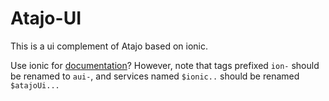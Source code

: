 # Atajo-UI

This is a ui complement of Atajo based on ionic.

Use ionic for [documentation](http://ionicframework.com/docs/)?
However, note that tags prefixed `ion-` should be renamed to `aui-`, and services named `$ionic..` should be renamed `$atajoUi...`


